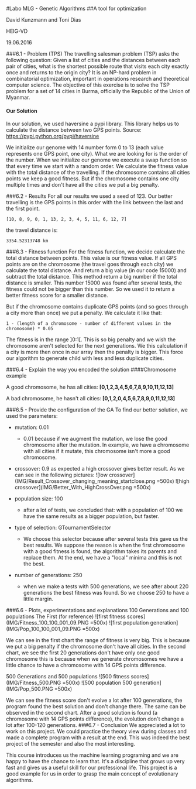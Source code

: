 #Labo MLG - Genetic Algorithms
##A tool for optimization

David Kunzmann and Toni Dias

HEIG-VD

19.06.2016

###6.1 - Problem (TPS)
The travelling salesman problem (TSP) asks the following question: Given a list of cities and the distances between each pair of cities, what is the shortest possible route that visits each city exactly once and returns to the origin city? It is an NP-hard problem in combinatorial optimization, important in operations research and theoretical computer science.
The objective of this exercise is to solve the TSP problem for a set of 14 cities in Burma, officially the Republic of the Union of Myanmar.

#### Our Solution
In our solution, we used haversine a pypi library. This library helps us to calculate the distance between two GPS points.
Source: https://pypi.python.org/pypi/haversine

We initialize our genome with 14 number form 0 to 13 (each value represents one GPS point, one city). What we are looking for is the order of the number. When we initialize our genome we execute a swap function so that every time we start with a random order.
We calculate the fitness value with the total distance of the travelling. If the chromosome contains all cities points we keep a good fitness. But if the chromosome contains one city multiple times and don't have all the cities we put a big penalty.

###6.2 - Results
For all our results we used a seed of 123.
Our better travelling is the GPS points in this order with the link between the last and the first point.

	[10, 8, 9, 0, 1, 13, 2, 3, 4, 5, 11, 6, 12, 7]

the travel distance is:

	3354.52313748 km

###6.3 - Fitness function
For the fitness function, we decide calculate the total distance between points. This value is our fitness value. If all GPS points are on the chromosome (the travel goes through each city) we calculate the total distance. And return a big value (in our code 15000) and subtract the total distance. This method return a big number if the total distance is smaller. This number 15000 was found after several tests, the fitness could not be bigger than this number. So we used it to return a better fitness score for a smaller distance.

But if the chromosome contains duplicate GPS points (and so goes through a city more than once) we put a penalty. We calculate it like that:

	1 - (length of a chromosome - number of different values in the chromosome) * 0.05

The fitness is in the range ]0:1[. This is so big penalty and we wish the chromosome aren't selected for the next generations. We this calculation if a city is more then once in our array then the penalty is bigger. This force our algorithm to generate child with less and less duplicate cities.

###6.4 - Explain the way you encoded the solution
####Chromosome example

A good chromosome, he has all cities: **[0,1,2,3,4,5,6,7,8,9,10,11,12,13]**

A bad chromosome, he hasn't all cities: **[0,1,2,0,4,5,6,7,8,9,0,11,12,13]**

###6.5 - Provide the configuration of the GA
To find our better solution, we used the parameters:

- mutation: 0.01
 	- 0.01 because if we augment the mutation, we lose the good chromosome after the mutation. In example, we have a chromosome with all cities if it mutate, this chromosome isn't more a good chromosome.
- crossover: 0.9 as expected a high crossover gives better result. As we can see in the following pictures:
![low crossover](IMG/Result_Crossover_changing_meaning_startclose.png =500x)
![high crossover](IMG/Better_With_HighCrossOver.png =500x)

- population size: 100
	- after a lot of tests, we concluded that: with a population of 100 we have the same results as a bigger population, but faster.
- type of selection: GTournamentSelector
	- We choose this selector because after several tests this gave us the best results. We suppose the reason is when the first chromosome with a good fitness is found, the algorithm takes its parents and replace them. At the end, we have a  "local" minima and this is not the best.
- number of generations: 250
	- when we make a tests with 500 generations, we see after about 220 generations the best fitness was found. So we choose 250 to have a little margin.


###6.6 - Plots, experimentations and explanations
100 Generations and 100 populations
The First (for reference)
![first fitness scores](IMG/Fitness_100_100_001_09.PNG =500x)
![first population generation](IMG/Pop_100_100_001_09.PNG =500x)

We can see in the first chart the range of fitness is very big. This is because we put a big penalty if the chromosome don't have all cities.
In the second chart, we see the first 20 generations don't have only one good chromosome this is because when we generate chromosomes we have a little chance to have a chromosome with 14 GPS points difference.

500 Generations and  500 populations
![500 fitness scores](IMG/Fitness_500.PNG =500x)
![500 population 500 generation](IMG/Pop_500.PNG =500x)

We can see the fitness score don't evolve a lot after 100 generations, the program found the best solution and don't change there.
The same can be observed in the second chart. After a good solution is found (a chromosome with 14 GPS points difference), the evolution don't change a lot after 100-120 generations.
###6.7 - Conclusion
We appreciated a lot to work on this project. We could practice the theory view during classes and made a complete program with a result at the end. This was indeed the best project of the semester and also the most interesting.

This course introduces us the machine learning programing and we are happy to have the chance to learn that. It's a discipline that grows up very fast and gives us a useful skill for our professional life. This project is a good example for us in order to grasp the main concept of evolutionary algorithms.
